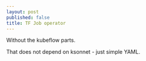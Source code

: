 ```yaml
---
layout: post
published: false
title: TF Job operator  
---
```


Without the kubeflow parts.

That does not depend on ksonnet - just simple YAML.